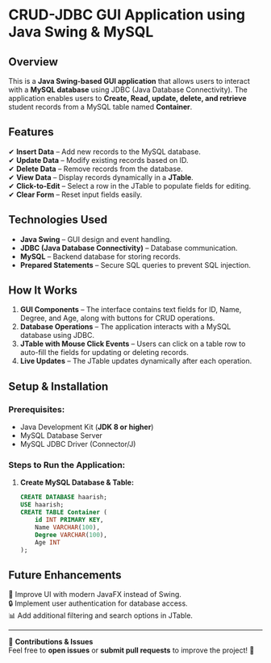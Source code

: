 # **CRUD-JDBC GUI Application using Java Swing & MySQL**  

## **Overview**  
This is a **Java Swing-based GUI application** that allows users to interact with a **MySQL database** using JDBC (Java Database Connectivity). The application enables users to **Create, Read, update, delete, and retrieve** student records from a MySQL table named **Container**.  

## **Features**  
✔ **Insert Data** – Add new records to the MySQL database.  
✔ **Update Data** – Modify existing records based on ID.  
✔ **Delete Data** – Remove records from the database.  
✔ **View Data** – Display records dynamically in a **JTable**.  
✔ **Click-to-Edit** – Select a row in the JTable to populate fields for editing.  
✔ **Clear Form** – Reset input fields easily.  

## **Technologies Used**  
- **Java Swing** – GUI design and event handling.  
- **JDBC (Java Database Connectivity)** – Database communication.  
- **MySQL** – Backend database for storing records.  
- **Prepared Statements** – Secure SQL queries to prevent SQL injection.  

## **How It Works**  
1. **GUI Components** – The interface contains text fields for ID, Name, Degree, and Age, along with buttons for CRUD operations.  
2. **Database Operations** – The application interacts with a MySQL database using JDBC.  
3. **JTable with Mouse Click Events** – Users can click on a table row to auto-fill the fields for updating or deleting records.  
4. **Live Updates** – The JTable updates dynamically after each operation.  

## **Setup & Installation**  
### **Prerequisites:**  
- Java Development Kit (**JDK 8 or higher**)  
- MySQL Database Server  
- MySQL JDBC Driver (Connector/J)  

### **Steps to Run the Application:**  
1. **Create MySQL Database & Table:**  
   ```sql
   CREATE DATABASE haarish;
   USE haarish;
   CREATE TABLE Container (
       id INT PRIMARY KEY,
       Name VARCHAR(100),
       Degree VARCHAR(100),
       Age INT
   );
   ```
  



## **Future Enhancements**  
🚀 Improve UI with modern JavaFX instead of Swing.  
🔒 Implement user authentication for database access.  
📊 Add additional filtering and search options in JTable.  

---  
📢 **Contributions & Issues**  
Feel free to **open issues** or **submit pull requests** to improve the project! 🎯  
